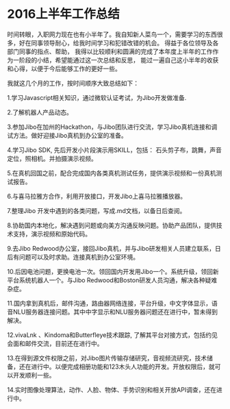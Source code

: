 # 2016上半年工作总结 
  时间转眼，入职网力现在也有小半年了。我自知新人菜鸟一个，需要学习的东西很多，好在同事领导耐心，给我时间学习和犯错改错的机会。
得益于各位领导及各部门同事的指点、帮助， 我得以比较顺利和圆满的完成了本年度上半年的工作作为一阶段的小结，希望能通过这一次总结和反思，
能过一遍自己这小半年的收获和心得，以便于今后能够工作的更好一些。
  
我就这几个月的工作，按时间顺序大致总结如下：

1.学习Javascript相关知识，通过微软认证考试，为Jibo开发做准备.

2.了解机器人产品动态。

3.参加Jibo在加州的Hackathon，与Jibo团队进行交流，学习Jibo真机连接和调试方法。做好迎接Jibo真机到办公室的准备。

4.学习Jibo SDK, 先后开发小片段演示用SKILL，包括： 石头剪子布，跳舞，声音定位，照相机。并拍摄演示视频。

5.在真机回国之前，配合完成国内各类真机测试任务，提供演示视频和一份真机测试报告。

6.与喜马拉雅方合作，利用开放接口，开发Jibo上喜马拉雅播放器。

7.整理Jibo 开发中遇到的各类问题，写成.md文档，以备日后查阅。

8.协助国内本地化，解决遇到问题或向美方沟通反映问题。协助产品团队，提供技术支持，演示视频和原始代码。

9.去Jibo Redwood办公室，接回Jibo真机，并与Jibo研发相关人员建立联系，日后有问题可以及时求助。连接真机到办公室环境。

10.后因电池问题，更换电池一次。领回国内开发用Jibo一个。系统升级，领回新平台系统机器人一个。与Jibo Redwood和Boston研发人员沟通，解决各种疑难杂症。

11.国内拿到真机后，邮件沟通，路由器网络连接，平台升级，中文字体显示，语音NLU服务器连接问题。其中中字显示和NLU服务器问题还在进行中，暂未得到解决。

12.vivaLnk 、Kindoma和Butterfleye技术跟踪, 了解其平台对接方式，包括约见会面和邮件交流，目前还在进行中。

13.在得到源文件权限之前，对Jibo图片传输存储研究，音视频流研究，技术储备，还在进行中。以便完成相册功能和123木头人功能的开发。开放权限后，就可以开发顺利一些。

14.实时图像处理算法，动作、人脸、物体、手势识别和相关开放API调查，还在进行中。
  
